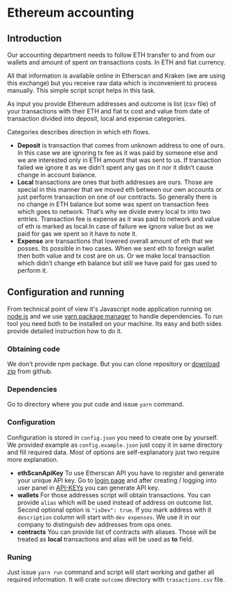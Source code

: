 # Ethereum accounting
## Introduction
Our accounting department needs to follow ETH transfer to and from our wallets and amount of spent on transactions costs. In ETH and fiat currency.

All that information is available online in Etherscan and Kraken (we are using this exchange) but you receive raw data which is inconvenient to process manually. This simple script script helps in this task.

As input you provide Ethereum addresses and outcome is list (csv file) of your transactions with their ETH and fiat tx cost and value from date of transaction divided into deposit, local and expense categories.

Categories describes direction in which eth flows.
- **Deposit** is transaction that comes from unknown address to one of ours. In this case we are ignoring tx fee as it was paid by someone else and we are interested only in ETH amount that was sent to us. If transaction failed we ignore it as we didn’t spent any gas on it nor it didn’t cause change in account balance.
- **Local** transactions are ones that both addresses are ours. Those are special in this manner that we moved eth between our own accounts or just perform transaction on one of our contracts. So generally there is no change in ETH balance but some was spent on transaction fees which goes to network. That’s why we divide every local tx into two entries. Transaction fee is expense as it was paid to network and value of eth is marked as local.In case of failure we ignore value but as we paid for gas we spent so it have to note it.
- **Expense** are transactions that lowered overall amount of eth that we posses. Its possible in two cases. When we sent eth to foreign wallet then both value and tx cost are on us. Or we make local transaction which didn’t change eth balance but still we have paid for gas used to perform it.

## Configuration and running

From technical point of view it's Javascript node application running on [node.js](https://nodejs.org/) and we use [yarn package manager](https://yarnpkg.com) to handle dependencies. To run tool you need both to be installed on your machine. Its easy and both sides provide detailed instruction how to do it.

### Obtaining code
We don't provide npm package. But you can clone repository or [download zip](https://github.com/Neufund/commit.neufund.org/archive/master.zip) from github.
### Dependencies
Go to directory where you put code and issue `yarn` command.
### Configuration
Configuration is stored in `config.json` you need to create one by yourself. We provided example as `config.example.json` just copy it in same directory and fill required data. Most of options are self-explanatory just two require more explanation.
- **ethScanApiKey** To use Etherscan API you have to register and generate your unique API key. Go to [login page](https://etherscan.io/login) and after creating / logging into user panel in [API-KEYs](https://etherscan.io/myapikey) you can generate API key.
- **wallets** For those addresses script will obtain transactions. You can provide `alias` which will be used instead of address on outcome list. Second optional option is `"isDev": true`. If you mark address with it `description` column will start with `dev expenses`. We use it in our company to distinguish dev addresses from ops ones.
- **contracts** You can provide list of contracts with aliases. Those will be treated as **local** transactions and alias will be used as **to** field.
### Runing
Just issue `yarn run` command and script will start working and gather all required information. It will crate `outcome` directory with `trasactions.csv` file.
